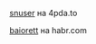 [snuser](https://4pda.to/forum/index.php?showuser=10858564) на 4pda.to

[baiorett](https://habr.com/ru/users/baiorett/) на habr.com
